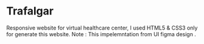 # Trafalgar
Responsive website for virtual healthcare center, I used HTML5 &amp; CSS3 only for generate this website.
Note : This impelemntation from UI figma design .
